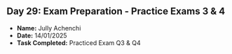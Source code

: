 ## Day 29: Exam Preparation - Practice Exams 3 & 4

- **Name:** Jully Achenchi
- **Date:** 14/01/2025
- **Task Completed:** Practiced Exam Q3 & Q4
